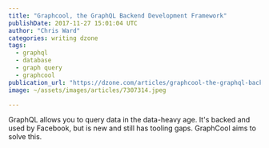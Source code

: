 ```yaml
---
title: "Graphcool, the GraphQL Backend Development Framework"
publishDate: 2017-11-27 15:01:04 UTC
author: "Chris Ward"
categories: writing dzone
tags:
  - graphql
  - database
  - graph query
  - graphcool
publication_url: "https://dzone.com/articles/graphcool-the-graphql-backend-development-framewor"
image: ~/assets/images/articles/7307314.jpeg

---
```

GraphQL allows you to query data in the data-heavy age. It's backed and used by Facebook, but is new and still has tooling gaps. GraphCool aims to solve this.

